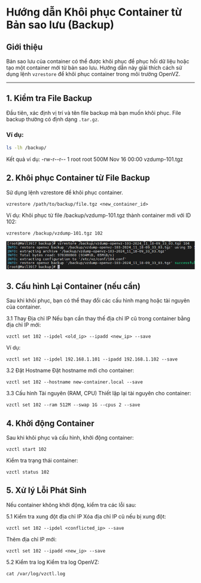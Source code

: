 # Hướng dẫn Khôi phục Container từ Bản sao lưu (Backup)

## Giới thiệu
Bản sao lưu của container có thể được khôi phục để phục hồi dữ liệu hoặc tạo một container mới từ bản sao lưu. Hướng dẫn này giải thích cách sử dụng lệnh `vzrestore` để khôi phục container trong môi trường OpenVZ.

---

## 1. Kiểm tra File Backup
Đầu tiên, xác định vị trí và tên file backup mà bạn muốn khôi phục. File backup thường có định dạng `.tar.gz`.

### Ví dụ:
```bash
ls -lh /backup/
```
Kết quả ví dụ:
-rw-r--r-- 1 root root 500M Nov 16 00:00 vzdump-101.tgz

## 2. Khôi phục Container từ File Backup
Sử dụng lệnh vzrestore để khôi phục container.
```
vzrestore /path/to/backup/file.tgz <new_container_id>
```
Ví dụ:
Khôi phục từ file /backup/vzdump-101.tgz thành container mới với ID 102:
```
vzrestore /backup/vzdump-101.tgz 102
```
![Command Prompt](https://github.com/cuongnvvietis/NhanHoa/blob/main/Docs/Picture/Openvz/Screenshot_131.png)
## 3. Cấu hình Lại Container (nếu cần)
Sau khi khôi phục, bạn có thể thay đổi các cấu hình mạng hoặc tài nguyên của container.

3.1 Thay Địa chỉ IP
Nếu bạn cần thay thế địa chỉ IP cũ trong container bằng địa chỉ IP mới:

```
vzctl set 102 --ipdel <old_ip> --ipadd <new_ip> --save
```
Ví dụ:
```
vzctl set 102 --ipdel 192.168.1.101 --ipadd 192.168.1.102 --save
```
3.2 Đặt Hostname
Đặt hostname mới cho container:
```
vzctl set 102 --hostname new-container.local --save
```

3.3 Cấu hình Tài nguyên (RAM, CPU)
Thiết lập lại tài nguyên cho container:
```
vzctl set 102 --ram 512M --swap 1G --cpus 2 --save
```
## 4. Khởi động Container
Sau khi khôi phục và cấu hình, khởi động container:
```
vzctl start 102
```
Kiểm tra trạng thái container:
```
vzctl status 102
```
## 5. Xử lý Lỗi Phát Sinh
Nếu container không khởi động, kiểm tra các lỗi sau:

5.1 Kiểm tra xung đột địa chỉ IP
Xóa địa chỉ IP cũ nếu bị xung đột:
```
vzctl set 102 --ipdel <conflicted_ip> --save
```
Thêm địa chỉ IP mới:
```
vzctl set 102 --ipadd <new_ip> --save
```
5.2 Kiểm tra log
Kiểm tra log OpenVZ:
```
cat /var/log/vzctl.log
```
